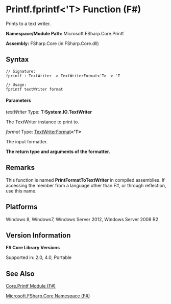 # Printf.fprintf<'T> Function (F#)

Prints to a text writer.

**Namespace/Module Path:** Microsoft.FSharp.Core.Printf

**Assembly:** FSharp.Core (in FSharp.Core.dll)


## Syntax

```
// Signature:
fprintf : TextWriter -> TextWriterFormat<'T> -> 'T

// Usage:
fprintf textWriter format
```

#### Parameters
*textWriter*
Type: **T:System.IO.TextWriter**


The TextWriter instance to print to.


*format*
Type: [TextWriterFormat](http://msdn.microsoft.com/en-us/library/2080c4a5-7bdd-4a01-8e01-10b498af92de)**&lt;'T&gt;**


The input formatter.



**The return type and arguments of the formatter.**
## Remarks
This function is named **PrintFormatToTextWriter** in compiled assemblies. If accessing the member from a language other than F#, or through reflection, use this name.


## Platforms
Windows 8, Windows7, Windows Server 2012, Windows Server 2008 R2


## Version Information
**F# Core Library Versions**

Supported in: 2.0, 4.0, Portable




## See Also
[Core.Printf Module &#40;F&#35;&#41;](Core.Printf+Module+%28FSharp%29.md)

[Microsoft.FSharp.Core Namespace &#40;F&#35;&#41;](Microsoft.FSharp.Core+Namespace+%28FSharp%29.md)


